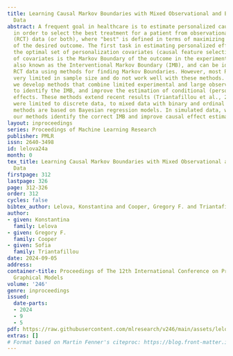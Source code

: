 ```yaml
---
title: Learning Causal Markov Boundaries with Mixed Observational and Experimental
  Data
abstract: A frequent goal in healthcare is to estimate personalized causal effects
  in order to select the best treatment for a patient from observational or experimental
  (RCT) data (or both), where "best" is defined in terms of maximizing the expectation
  of the desired outcome. The first task in estimating personalized effects is selecting
  the optimal set of personalization covariates (causal feature selection). This set
  of covariates is the Markov Boundary of the outcome in the experimental distribution,
  also known as the Interventional Markov Boundary (IMB), and can be identified from
  RCT data using methods for finding Markov Boundaries. However, most RCT data are
  very limited in sample size and do not work well with these methods. In this work,
  we develop methods that combine limited experimental and large observational data
  to identify the IMB, and improve the estimation of conditional (personalized) causal
  effects. These methods extend recent results (Triantafillou et al., 2021), which
  were limited to discrete data, to mixed data with binary and ordinal outcomes. The
  methods are based on Bayesian regression models. In simulated data, we show that
  our methods identify the correct IMB and improve causal effect estimation.
layout: inproceedings
series: Proceedings of Machine Learning Research
publisher: PMLR
issn: 2640-3498
id: lelova24a
month: 0
tex_title: Learning Causal Markov Boundaries with Mixed Observational and Experimental
  Data
firstpage: 312
lastpage: 326
page: 312-326
order: 312
cycles: false
bibtex_author: Lelova, Konstantina and Cooper, Gregory F. and Triantafillou, Sofia
author:
- given: Konstantina
  family: Lelova
- given: Gregory F.
  family: Cooper
- given: Sofia
  family: Triantafillou
date: 2024-09-05
address:
container-title: Proceedings of The 12th International Conference on Probabilistic
  Graphical Models
volume: '246'
genre: inproceedings
issued:
  date-parts:
  - 2024
  - 9
  - 5
pdf: https://raw.githubusercontent.com/mlresearch/v246/main/assets/lelova24a/lelova24a.pdf
extras: []
# Format based on Martin Fenner's citeproc: https://blog.front-matter.io/posts/citeproc-yaml-for-bibliographies/
---
```

